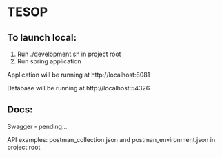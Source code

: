 # TESOP

## To launch local:
1. Run ./development.sh in project root
2. Run spring application

Application will be running at http://localhost:8081

Database will be running at http://localhost:54326

## Docs:
Swagger - pending...

API examples: postman_collection.json and postman_environment.json in project root
